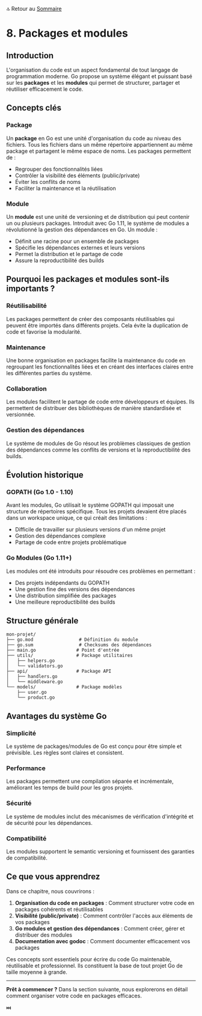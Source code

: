 🔝 Retour au [Sommaire](/SOMMAIRE.md)

# 8. Packages et modules

## Introduction

L'organisation du code est un aspect fondamental de tout langage de programmation moderne. Go propose un système élégant et puissant basé sur les **packages** et les **modules** qui permet de structurer, partager et réutiliser efficacement le code.

## Concepts clés

### Package
Un **package** en Go est une unité d'organisation du code au niveau des fichiers. Tous les fichiers dans un même répertoire appartiennent au même package et partagent le même espace de noms. Les packages permettent de :
- Regrouper des fonctionnalités liées
- Contrôler la visibilité des éléments (public/private)
- Éviter les conflits de noms
- Faciliter la maintenance et la réutilisation

### Module
Un **module** est une unité de versioning et de distribution qui peut contenir un ou plusieurs packages. Introduit avec Go 1.11, le système de modules a révolutionné la gestion des dépendances en Go. Un module :
- Définit une racine pour un ensemble de packages
- Spécifie les dépendances externes et leurs versions
- Permet la distribution et le partage de code
- Assure la reproductibilité des builds

## Pourquoi les packages et modules sont-ils importants ?

### Réutilisabilité
Les packages permettent de créer des composants réutilisables qui peuvent être importés dans différents projets. Cela évite la duplication de code et favorise la modularité.

### Maintenance
Une bonne organisation en packages facilite la maintenance du code en regroupant les fonctionnalités liées et en créant des interfaces claires entre les différentes parties du système.

### Collaboration
Les modules facilitent le partage de code entre développeurs et équipes. Ils permettent de distribuer des bibliothèques de manière standardisée et versionnée.

### Gestion des dépendances
Le système de modules de Go résout les problèmes classiques de gestion des dépendances comme les conflits de versions et la reproductibilité des builds.

## Évolution historique

### GOPATH (Go 1.0 - 1.10)
Avant les modules, Go utilisait le système GOPATH qui imposait une structure de répertoires spécifique. Tous les projets devaient être placés dans un workspace unique, ce qui créait des limitations :
- Difficile de travailler sur plusieurs versions d'un même projet
- Gestion des dépendances complexe
- Partage de code entre projets problématique

### Go Modules (Go 1.11+)
Les modules ont été introduits pour résoudre ces problèmes en permettant :
- Des projets indépendants du GOPATH
- Une gestion fine des versions des dépendances
- Une distribution simplifiée des packages
- Une meilleure reproductibilité des builds

## Structure générale

```
mon-projet/
├── go.mod                 # Définition du module
├── go.sum                 # Checksums des dépendances
├── main.go               # Point d'entrée
├── utils/                # Package utilitaires
│   ├── helpers.go
│   └── validators.go
├── api/                  # Package API
│   ├── handlers.go
│   └── middleware.go
└── models/               # Package modèles
    ├── user.go
    └── product.go
```

## Avantages du système Go

### Simplicité
Le système de packages/modules de Go est conçu pour être simple et prévisible. Les règles sont claires et consistent.

### Performance
Les packages permettent une compilation séparée et incrémentale, améliorant les temps de build pour les gros projets.

### Sécurité
Le système de modules inclut des mécanismes de vérification d'intégrité et de sécurité pour les dépendances.

### Compatibilité
Les modules supportent le semantic versioning et fournissent des garanties de compatibilité.

## Ce que vous apprendrez

Dans ce chapitre, nous couvrirons :

1. **Organisation du code en packages** : Comment structurer votre code en packages cohérents et réutilisables
2. **Visibilité (public/private)** : Comment contrôler l'accès aux éléments de vos packages
3. **Go modules et gestion des dépendances** : Comment créer, gérer et distribuer des modules
4. **Documentation avec godoc** : Comment documenter efficacement vos packages

Ces concepts sont essentiels pour écrire du code Go maintenable, réutilisable et professionnel. Ils constituent la base de tout projet Go de taille moyenne à grande.

---

**Prêt à commencer ?** Dans la section suivante, nous explorerons en détail comment organiser votre code en packages efficaces.

⏭️
